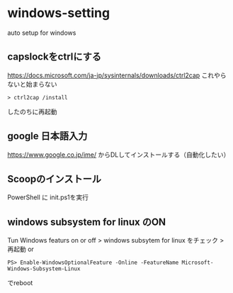 # windows-setting
auto setup for windows

## capslockをctrlにする
https://docs.microsoft.com/ja-jp/sysinternals/downloads/ctrl2cap
これやらないと始まらない


```
> ctrl2cap /install
```
したのちに再起動

## google 日本語入力
https://www.google.co.jp/ime/
からDLしてインストールする（自動化したい）

## Scoopのインストール
PowerShell に init.ps1を実行

## windows subsystem for linux のON
Tun Windows featurs on or off > windows subsytem for linux をチェック > 再起動
or
```
PS> Enable-WindowsOptionalFeature -Online -FeatureName Microsoft-Windows-Subsystem-Linux
```
でreboot

